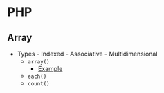 # PHP
## Array
- Types
        - Indexed
        - Associative 
        - Multidimensional
    - `array()`
        - [Example](concepts/array/output-array-example.php)
    - `each()`
    - `count()`